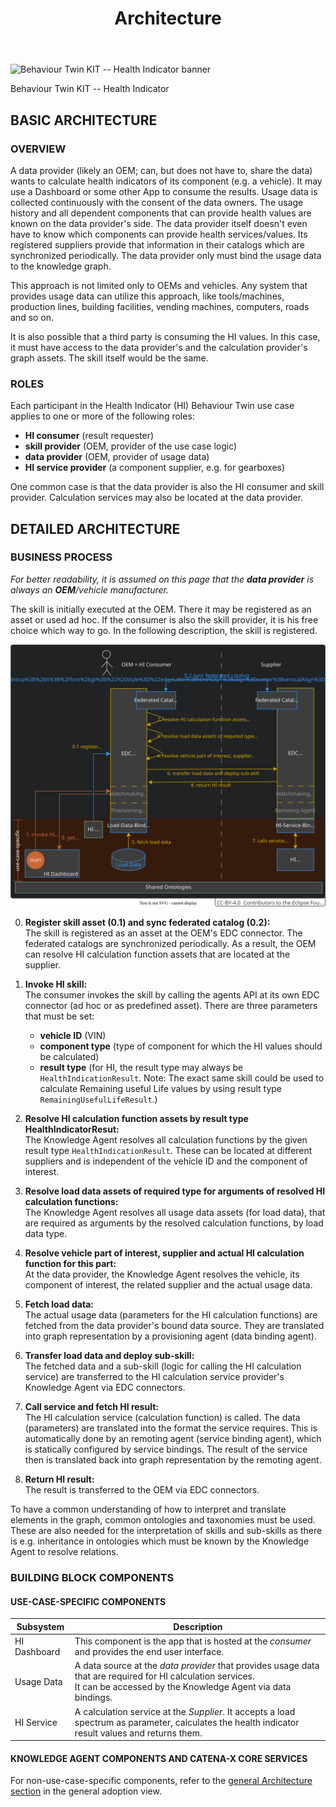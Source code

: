 ﻿---
id: architecture
title: Architecture
description: Behaviour Twin KIT
---

<div style={{display:'block'}}>
  <div style={{display:'inline-block', verticalAlign:'top'}}>

![Behaviour Twin KIT -- Health Indicator banner](@site/static/img/kit-icons/behaviour-twin-hi-kit-icon-mini.svg)

  </div>
  <div style={{display:'inline-block', fontSize:17, color:'rgb(255,166,1)', marginLeft:7, verticalAlign:'top', paddingTop:6}}>
Behaviour Twin KIT -- Health Indicator
  </div>
</div>

## BASIC ARCHITECTURE

### OVERVIEW

A data provider (likely an OEM; can, but does not have to, share the data) wants to calculate health indicators of its component (e.g. a vehicle). It may use a Dashboard or some other App to consume the results. Usage data is collected continuously with the consent of the data owners. The usage history and all dependent components that can provide health values are known on the data provider's side. The data provider itself doesn't even have to know which components can provide health services/values. Its registered suppliers provide that information in their catalogs which are synchronized periodically. The data provider only must bind the usage data to the knowledge graph.

This approach is not limited only to OEMs and vehicles. Any system that provides usage data can utilize this approach, like tools/machines, production lines, building facilities, vending machines, computers, roads and so on.

It is also possible that a third party is consuming the HI values. In this case, it must have access to the data provider's and the calculation provider's graph assets. The skill itself would be the same.

### ROLES

Each participant in the Health Indicator (HI) Behaviour Twin use case applies to one or more of the following roles:

- **HI consumer** (result requester)
- **skill provider** (OEM, provider of the use case logic)
- **data provider** (OEM, provider of usage data)
- **HI service provider** (a component supplier, e.g. for gearboxes)

One common case is that the data provider is also the HI consumer and skill provider. Calculation services may also be located at the data provider.

## DETAILED ARCHITECTURE

### BUSINESS PROCESS

*For better readability, it is assumed on this page that the **data provider** is always an **OEM**/vehicle manufacturer.*

The skill is initially executed at the OEM. There it may be registered as an asset or used ad hoc. If the consumer is also the skill provider, it is his free choice which way to go. In the following description, the skill is registered.

![business-process](assets/business-process.drawio.svg)

0. **Register skill asset (0.1) and sync federated catalog (0.2):** <br/> The skill is registered as an asset at the OEM's EDC connector. The federated catalogs are synchronized periodically. As a result, the OEM can resolve HI calculation function assets that are located at the supplier.

1. **Invoke HI skill:** <br/> The consumer invokes the skill by calling the agents API at its own EDC connector (ad hoc or as predefined asset). There are three parameters that must be set:
   - **vehicle ID** (VIN)
   - **component type** (type of component for which the HI values should be calculated)
   - **result type** (for HI, the result type may always be `HealthIndicationResult`. Note: The exact same skill could be used to calculate Remaining useful Life values by using result type `RemainingUsefulLifeResult`.)

2. **Resolve HI calculation function assets by result type HealthIndicatorResut:** <br/> The Knowledge Agent resolves all calculation functions by the given result type `HealthIndicationResult`. These can be located at different suppliers and is independent of the vehicle ID and the component of interest.

3. **Resolve load data assets of required type for arguments of resolved HI calculation functions:** <br/> The Knowledge Agent resolves all usage data assets (for load data), that are required as arguments by the resolved calculation functions, by load data type.

4. **Resolve vehicle part of interest, supplier and actual HI calculation function for this part:** <br/> At the data provider, the Knowledge Agent resolves the vehicle, its component of interest, the related supplier and the actual usage data.

5. **Fetch load data:** <br/> The actual usage data (parameters for the HI calculation functions) are fetched from the data provider's bound data source. They are translated into graph representation by a provisioning agent (data binding agent).

6. **Transfer load data and deploy sub-skill:** <br/> The fetched data and a sub-skill (logic for calling the HI calculation service) are transferred to the HI calculation service provider's Knowledge Agent via EDC connectors.

7. **Call service and fetch HI result:** <br/> The HI calculation service (calculation function) is called. The data (parameters) are translated into the format the service requires. This is automatically done by an remoting agent (service binding agent), which is statically configured by service bindings. The result of the service then is translated back into graph representation by the remoting agent.

8. **Return HI result:** <br/> The result is transferred to the OEM via EDC connectors.

To have a common understanding of how to interpret and translate elements in the graph, common ontologies and taxonomies must be used. These are also needed for the interpretation of skills and sub-skills as there is e.g. inheritance in ontologies which must be known by the Knowledge Agent to resolve relations.

### BUILDING BLOCK COMPONENTS

#### USE-CASE-SPECIFIC COMPONENTS

|Subsystem|Description|
|---------|-----------|
|HI Dashboard|This component is the app that is hosted at the *consumer* and provides the end user interface.|
|Usage Data|A data source at the *data provider* that provides usage data that are required for HI calculation services. <br/> It can be accessed by the Knowledge Agent via data bindings.|
|HI Service|A calculation service at the *Supplier*. It accepts a load spectrum as parameter, calculates the health indicator result values and returns them.|

#### KNOWLEDGE AGENT COMPONENTS AND CATENA-X CORE SERVICES

For non-use-case-specific components, refer to the [general Architecture section](../../../adoption-view/architecture#building-block-components) in the general adoption view.
